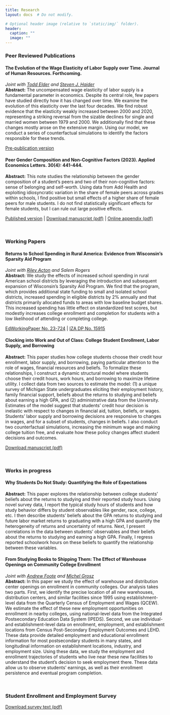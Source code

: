 ```yaml
---
title: Research
layout: docs  # Do not modify.

# Optional header image (relative to `static/img/` folder).
header:
  caption: ""
  image: ""
---
```


### Peer Reviewed Publications

#### The Evolution of the Wage Elasticity of Labor Supply over Time. Journal of Human Resources. Forthcoming. 
*Joint with [Todd Elder](https://sites.google.com/view/toddelder/) and [Steven J. Haider](https://sites.google.com/view/haider-webpage/home)*  
**Abstract:** The uncompensated wage elasticity of labor supply is a fundamental parameter in economics. Despite its central role, few papers have studied directly how it has changed over time. We examine the evolution of this elasticity over the last four decades.  We find robust evidence that the elasticity weakly increased between 2000 and 2020, representing a striking reversal from the sizable declines for single and married women between 1979 and 2000. We additionally find that these changes mostly arose on the extensive margin. Using our model, we conduct a series of counterfactual simulations to identify the factors responsible for these trends.

[Pre-publication version](drafts/ElasticityOverTime-EHO.pdf)

#### Peer Gender Composition and Non-Cognitive Factors (2023). Applied Economics Letters. 30(4): 441-444.
**Abstract:** This note studies the relationship between the gender composition of a student’s peers and two of their non-cognitive factors: sense of belonging and self-worth. Using data from Add Health and exploiting idiosyncratic variation in the share of female peers across grades within schools, I find positive but small effects of a higher share of female peers for male students. I do not find statistically significant effects for female students, but I can rule out large positive effects.

[Published version](https://www.tandfonline.com/doi/full/10.1080/13504851.2021.1991560) | [Download manuscript (pdf)](drafts/peer-gender-and-noncog-factors.pdf) | [Online appendix (pdf)](drafts/peer-gender-and-noncog-factors-appendix.pdf)

&nbsp;  

### Working Papers

#### Returns to School Spending in Rural America: Evidence from Wisconsin’s Sparsity Aid Program
*Joint with [Riley Acton](https://sites.google.com/view/rileyacton/) and Salem Rogers*  
**Abstract:** We study the effects of increased school spending in rural American school districts by leveraging the introduction and subsequent expansion of Wisconsin’s Sparsity Aid Program. We find that the program, which provides additional state funding to small and isolated school districts, increased spending in eligible districts by 2% annually and that districts primarily allocated funds to areas with low baseline budget shares. This increased spending has little effect on standardized test scores, but modestly increases college enrollment and completion for students with a low likelihood of attending or completing college.

[EdWorkingPaper No. 23-724](https://www.edworkingpapers.com/ai23-724) | [IZA DP No. 15915](https://docs.iza.org/dp15915.pdf)


#### Clocking into Work and Out of Class: College Student Enrollment, Labor Supply, and Borrowing

**Abstract:** This paper studies how college students choose their credit hour enrollment, labor supply, and borrowing, paying particular attention to the role of wages, financial resources and beliefs. To formalize these relationships, I construct a dynamic structural model where students choose their credit hours, work hours, and borrowing to maximize lifetime utility. I collect data from two sources to estimate the model: (1) a unique survey of Michigan State undergraduates eliciting their employment history, family financial support, beliefs about the returns to studying and beliefs about earning a high GPA, and (2) administrative data from the University. Estimates of the model suggest that students’ credit hour decision is inelastic with respect to changes in financial aid, tuition, beliefs, or wages. Students’ labor supply and borrowing decisions are responsive to changes in wages, and for a subset of students, changes in beliefs. I also conduct two counterfactual simulations, increasing the minimum wage and making college tuition free, and evaluate how these policy changes affect student decisions and outcomes. 

[Download manuscript (pdf)](drafts/into-work-out-of-class.pdf)

&nbsp;  

### Works in progress

#### Why Students Do Not Study: Quantifying the Role of Expectations
**Abstract:** This paper explores the relationship between college students’ beliefs about the returns to studying and their reported study hours. Using novel survey data, I report the typical study hours of students and how study behavior differs by student observables like gender, race, college, etc. I then describe students’ beliefs about the GPA returns to studying and future labor market returns to graduating with a high GPA and quantify the heterogeneity of returns and uncertainty of returns. Next, I present correlations in the data between students’ observables and their beliefs about the returns to studying and earning a high GPA. Finally, I regress reported schoolwork hours on these beliefs to quantify the relationship between these variables.

#### From Studying Books to Shipping Them: The Effect of Warehouse Openings on Community College Enrollment
*Joint with [Andrew Foote](https://sites.google.com/site/andrewfooteecon/home) and [Michel Grosz](https://www.michelgrosz.com/)*  
**Abstract:** In this paper we study the effect of warehouse and distribution center openings on enrollment in community colleges. Our analysis takes two parts. First, we identify the precise location of all new warehouses, distribution centers, and similar facilities since 1995 using establishment-level data from the Quarterly Census of Employment and Wages (QCEW). We estimate the effect of these new employment opportunities on enrollment in nearby colleges, using national-level data from the Integrated Postsecondary Education Data System (IPEDS). Second, we use individual- and establishment-level data on enrollment, employment, and establishment locations from Census Post-Secondary Employment Outcomes and LEHD. These data provide detailed employment and educational enrollment information for most postsecondary students in many states, and longitudinal information on establishment locations, industry, and employment size. Using these data, we study the employment and enrollment trajectories of students who live near these new facilities to understand the student’s decision to seek employment there. These data allow us to observe students’ earnings, as well as their enrollment persistence and eventual program completion.

&nbsp;  

### Student Enrollment and Employment Survey

[Download survey text (pdf)](Student_Enrollment_and_Employment_Survey.pdf)



